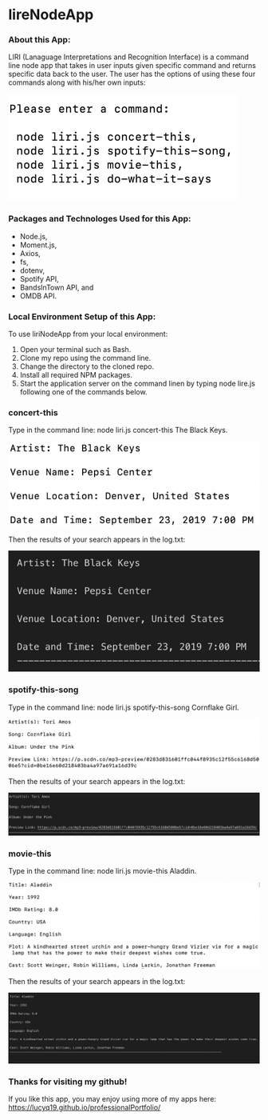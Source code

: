 # lireNodeApp

### About this App:

LIRI (Lanaguage Interpretations and Recognition Interface) is a command line node app that takes in user inputs given specific command and returns specific data back to the user.  The user has the options of using these four commands along with his/her own inputs:

 ![Image of four commands](./images/fourCommandsfortheCommandLine.png)

 ### Packages and Technologes Used for this App:

 * Node.js,
 * Moment.js,
 * Axios,
 * fs,
 * dotenv,
 * Spotify API,
 * BandsInTown API, and
 * OMDB API.

### Local Environment Setup of this App:

To use liriNodeApp from your local environment:

1. Open your terminal such as Bash.
2. Clone my repo using the command line.
3. Change the directory to the cloned repo.
4. Install all required NPM packages.
5. Start the application server on the command linen by typing node lire.js following one of the commands below.

### concert-this 

Type in the command line: node liri.js concert-this The Black Keys.

![Image of concert-this](./images/concertThis.png)

Then the results of your search appears in the log.txt:

![Image of concert-this log](./images/concertThisLog.png)

### spotify-this-song

Type in the command line: node liri.js spotify-this-song Cornflake Girl.

![Image of spotify-this-song](./images/spotifyThisSong.png)

Then the results of your search appears in the log.txt:

![Image of spotify-this-song log](./images/spotifyThisSongLog.png)

### movie-this

Type in the command line: node liri.js movie-this Aladdin.

![Image of movie-this](./images/movieThis.png)

Then the results of your search appears in the log.txt:

![Image of movie-this log](./images/movieThisLog.png)


### Thanks for visiting my github!

If you like this app, you may enjoy using more of my apps here: https://lucyq19.github.io/professionalPortfolio/
